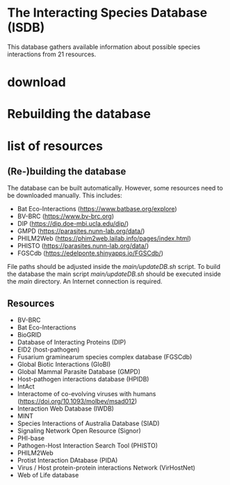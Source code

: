 # The Interacting Species Database (ISDB)
This database gathers available information about possible species interactions from 21 resources.

# download


# Rebuilding the database 


# list of resources 
## (Re-)building the database
The database can be built automatically. However, some resources need to be downloaded manually. This includes:
- Bat Eco-Interactions (https://www.batbase.org/explore)
- BV-BRC (https://www.bv-brc.org)
- DIP (https://dip.doe-mbi.ucla.edu/dip/)
- GMPD (https://parasites.nunn-lab.org/data/)
- PHILM2Web (https://phim2web.lailab.info/pages/index.html)
- PHISTO (https://parasites.nunn-lab.org/data/)
- FGSCdb (https://edelponte.shinyapps.io/FGSCdb/)

File paths should be adjusted inside the *main/updateDB.sh* script. To build the database the main script *main/updateDB.sh* should be executed inside the *main* directory. An Internet connection is required. 

## Resources
- BV-BRC
- Bat Eco-Interactions
- BioGRID
- Database of Interacting Proteins (DIP) 
- EID2 (host-pathogen)
- Fusarium graminearum species complex database (FGSCdb)
- Global Biotic Interactions (GloBI)
- Global Mammal Parasite Database (GMPD) 
- Host-pathogen interactions database (HPIDB) 
- IntAct 
- Interactome of co-evolving viruses with humans (https://doi.org/10.1093/molbev/msad012)
- Interaction Web Database (IWDB) 
- MINT
- Species Interactions of Australia Database (SIAD)
- Signaling Network Open Resource (Signor)
- PHI-base
- Pathogen-Host Interaction Search Tool (PHISTO) 
- PHILM2Web
- Protist Interaction DAtabase (PIDA)
- Virus / Host protein-protein interactions Network (VirHostNet) 
- Web of Life database
